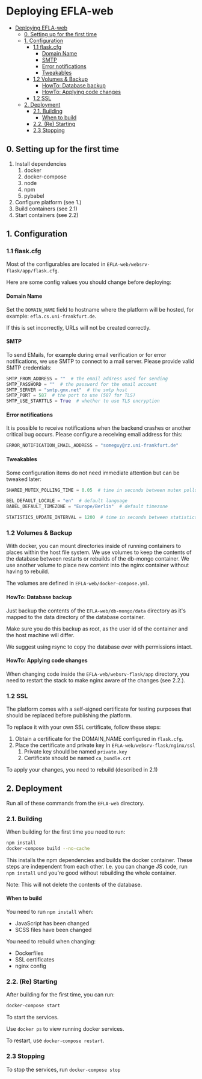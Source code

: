 # Deploying EFLA-web

- [Deploying EFLA-web](#deploying-efla-web)
    - [0. Setting up for the first time](#0-setting-up-for-the-first-time)
    - [1. Configuration](#1-configuration)
        - [1.1 flask.cfg](#11-flaskcfg)
            - [Domain Name](#domain-name)
            - [SMTP](#smtp)
            - [Error notifications](#error-notifications)
            - [Tweakables](#tweakables)
        - [1.2 Volumes & Backup](#12-volumes-backup)
            - [HowTo: Database backup](#howto-database-backup)
            - [HowTo: Applying code changes](#howto-applying-code-changes)
        - [1.2 SSL](#12-ssl)
    - [2. Deployment](#2-deployment)
        - [2.1. Building](#21-building)
            - [When to build](#when-to-build)
        - [2.2. (Re) Starting](#22-re-starting)
        - [2.3 Stopping](#23-stopping)

## 0. Setting up for the first time

1. Install dependencies
    1. docker
    2. docker-compose
    4. node
    5. npm
    6. pybabel
2. Configure platform (see 1.)
3. Build containers (see 2.1)
4. Start containers (see 2.2)

## 1. Configuration

### 1.1 flask.cfg

Most of the configurables are located in `EFLA-web/websrv-flask/app/flask.cfg`.

Here are some config values you should change before deploying:

#### Domain Name

Set the `DOMAIN_NAME` field to hostname where the platform will be hosted, for
example: `efla.cs.uni-frankfurt.de`.

If this is set incorrectly, URLs will not be created correctly.

#### SMTP

To send EMails, for example during email verification or for error notifications,
we use SMTP to connect to a mail server. Please provide valid SMTP credentials:

```python
SMTP_FROM_ADDRESS = ""  # the email address used for sending
SMTP_PASSWORD = ""  # the password for the email account
SMTP_SERVER = "smtp.gmx.net"  # the smtp host
SMTP_PORT = 587  # the port to use (587 for TLS)
SMTP_USE_STARTTLS = True  # whether to use TLS encryption
```

#### Error notifications

It is possible to receive notifications when the backend crashes or another
critical bug occurs. Please configure a receiving email address for this:

```python
ERROR_NOTIFICATION_EMAIL_ADDRESS = "someguy@rz.uni-frankfurt.de"
```

#### Tweakables

Some configuration items do not need immediate attention but can be tweaked later:

```python
SHARED_MUTEX_POLLING_TIME = 0.05  # time in seconds between mutex polls

BEL_DEFAULT_LOCALE = "en"  # default language
BABEL_DEFAULT_TIMEZONE = "Europe/Berlin"  # default timezone

STATISTICS_UPDATE_INTERVAL = 1200  # time in seconds between statistics updates
```

### 1.2 Volumes & Backup

With docker, you can mount directories inside of running containers to places
within the host file system. We use volumes to keep the contents of the database
between restarts or rebuilds of the db-mongo container. We use another
volume to place new content into the nginx container without having to rebuild.

The volumes are defined in `EFLA-web/docker-compose.yml`.

#### HowTo: Database backup

Just backup the contents of the `EFLA-web/db-mongo/data` directory as it's mapped
to the data directory of the database container.

Make sure you do this backup as root, as the user id of the container and
the host machine will differ.

We suggest using rsync to copy the database over with permissions intact.

#### HowTo: Applying code changes

When changing code inside the `EFLA-web/websrv-flask/app` directory, you need
to restart the stack to make nginx aware of the changes (see 2.2.).

### 1.2 SSL

The platform comes with a self-signed certificate for testing
purposes that should be replaced before publishing the platform.

To replace it with your own SSL certificate, follow these steps:

1. Obtain a certificate for the DOMAIN_NAME configured in `flask.cfg`.
2. Place the certificate and private key in `EFLA-web/websrv-flask/nginx/ssl`
    1. Private key should be named `private.key`
    2. Certificate should be named `ca_bundle.crt`

To apply your changes, you need to rebuild (described in 2.1)

## 2. Deployment

Run all of these commands from the `EFLA-web` directory.

### 2.1. Building

When building for the first time you need to run:

```bash
npm install
docker-compose build --no-cache
```

This installs the npm dependencies and builds the docker container.
These steps are independent from each other. I.e. you can change JS
code, run `npm install` und you're good without rebuilding the whole
container.

Note: This will not delete the contents of the database.

#### When to build

You need to run `npm install` when:

- JavaScript has been changed
- SCSS files have been changed

You need to rebuild when changing:

- Dockerfiles
- SSL certificates
- nginx config

### 2.2. (Re) Starting

After building for the first time, you can run:

```bash
docker-compose start
```

To start the services. 

Use `docker ps` to view running docker services.

To restart, use `docker-compose restart`.

### 2.3 Stopping

To stop the services, run `docker-compose stop`
